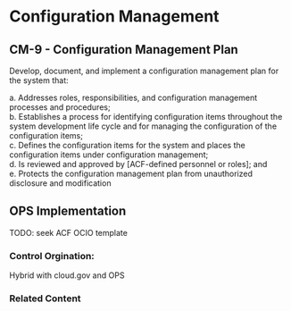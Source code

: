 # Configuration Management
## CM-9 - Configuration Management Plan

Develop, document, and implement a configuration management plan for the system that:

a. Addresses roles, responsibilities, and configuration management processes and procedures;<br />
b. Establishes a process for identifying configuration items throughout the system development life cycle and for managing the configuration of the configuration items;<br />
c. Defines the configuration items for the system and places the configuration items under configuration management;<br />
d. Is reviewed and approved by [ACF-defined personnel or roles]; and<br />
e. Protects the configuration management plan from unauthorized disclosure and modification

## OPS Implementation

TODO: seek ACF OCIO template

### Control Orgination:
Hybrid with cloud.gov and OPS

### Related Content
